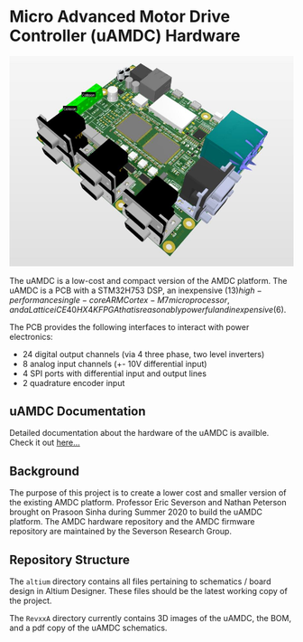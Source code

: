 # Micro Advanced Motor Drive Controller (uAMDC) Hardware

![uAMDC 3D Image](https://github.com/Severson-Group/AMDC-Hardware/blob/uamdc-rev-a-pcb/uAMDC/docs/Images/uAMDC_3D.JPG?raw=true)

The uAMDC is a low-cost and compact version of the AMDC platform. The uAMDC is a PCB with a STM32H753 DSP, an inexpensive ($13) high-performance single-core ARM Cortex-M7 microprocessor, and a Lattice iCE40 HX4K FPGA that is reasonably powerful and inexpensive ($6). 

The PCB provides the following interfaces to interact with power electronics: 
- 24 digital output channels (via 4 three phase, two level inverters)
- 8 analog input channels (+- 10V differential input)
- 4 SPI ports with differential input and output lines
- 2 quadrature encoder input

## uAMDC Documentation
Detailed documentation about the hardware of the uAMDC is availble. Check it out [here...](https://github.com/Severson-Group/AMDC-Hardware/tree/uamdc-rev-a-pcb/uAMDC/docs)

## Background
The purpose of this project is to create a lower cost and smaller version of the existing AMDC platform. Professor Eric Severson and Nathan Peterson brought on Prasoon Sinha during Summer 2020 to build the uAMDC platform. The AMDC hardware repository and the AMDC firmware repository are maintained by the Severson Research Group.

## Repository Structure
The `altium` directory contains all files pertaining to schematics / board design in Altium Designer. These files should be the latest working copy of the project.

The `RevxxA` directory currently contains 3D images of the uAMDC, the BOM, and a pdf copy of the uAMDC schematics.

